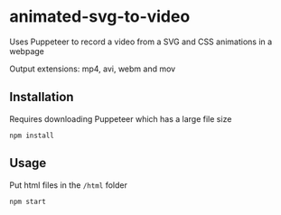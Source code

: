# animated-svg-to-video

Uses Puppeteer to record a video from a SVG and CSS animations in a webpage

Output extensions: mp4, avi, webm and mov

## Installation

Requires downloading Puppeteer which has a large file size

```npm install```


## Usage

Put html files in the `/html` folder

```npm start```
